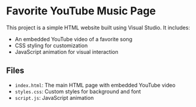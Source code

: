 # Favorite YouTube Music Page

This project is a simple HTML website built using Visual Studio. It includes:

- An embedded YouTube video of a favorite song
- CSS styling for customization
- JavaScript animation for visual interaction

## Files

- `index.html`: The main HTML page with embedded YouTube video
- `styles.css`: Custom styles for background and font
- `script.js`: JavaScript animation
